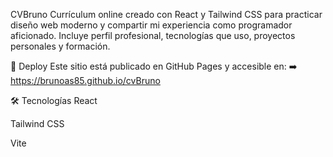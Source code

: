 CVBruno
Currículum online creado con React y Tailwind CSS para practicar diseño web moderno y compartir mi experiencia como programador aficionado.
Incluye perfil profesional, tecnologías que uso, proyectos personales y formación.

🚀 Deploy
Este sitio está publicado en GitHub Pages y accesible en:
➡️ https://brunoas85.github.io/cvBruno

🛠️ Tecnologías
React

Tailwind CSS

Vite

